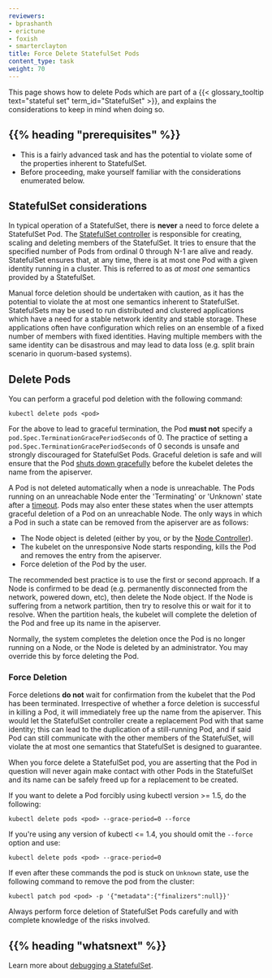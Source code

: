 ```yaml
---
reviewers:
- bprashanth
- erictune
- foxish
- smarterclayton
title: Force Delete StatefulSet Pods
content_type: task
weight: 70
---
```


<!-- overview -->
This page shows how to delete Pods which are part of a
{{< glossary_tooltip text="stateful set" term_id="StatefulSet" >}},
and explains the considerations to keep in mind when doing so.

## {{% heading "prerequisites" %}}

- This is a fairly advanced task and has the potential to violate some of the properties
  inherent to StatefulSet.
- Before proceeding, make yourself familiar with the considerations enumerated below.

<!-- steps -->

## StatefulSet considerations

In typical operation of a StatefulSet, there is **never** a need to force delete a StatefulSet Pod.
The [StatefulSet controller](/docs/concepts/workloads/controllers/statefulset/) is responsible for
creating, scaling and deleting members of the StatefulSet. It tries to ensure that the specified
number of Pods from ordinal 0 through N-1 are alive and ready. StatefulSet ensures that, at any time,
there is at most one Pod with a given identity running in a cluster. This is referred to as
*at most one* semantics provided by a StatefulSet.

Manual force deletion should be undertaken with caution, as it has the potential to violate the
at most one semantics inherent to StatefulSet. StatefulSets may be used to run distributed and
clustered applications which have a need for a stable network identity and stable storage.
These applications often have configuration which relies on an ensemble of a fixed number of
members with fixed identities. Having multiple members with the same identity can be disastrous
and may lead to data loss (e.g. split brain scenario in quorum-based systems).

## Delete Pods

You can perform a graceful pod deletion with the following command:

```shell
kubectl delete pods <pod>
```

For the above to lead to graceful termination, the Pod **must not** specify a
`pod.Spec.TerminationGracePeriodSeconds` of 0. The practice of setting a
`pod.Spec.TerminationGracePeriodSeconds` of 0 seconds is unsafe and strongly discouraged
for StatefulSet Pods. Graceful deletion is safe and will ensure that the Pod
[shuts down gracefully](/docs/concepts/workloads/pods/pod-lifecycle/#pod-termination)
before the kubelet deletes the name from the apiserver.

A Pod is not deleted automatically when a node is unreachable.
The Pods running on an unreachable Node enter the 'Terminating' or 'Unknown' state after a
[timeout](/docs/concepts/architecture/nodes/#condition).
Pods may also enter these states when the user attempts graceful deletion of a Pod
on an unreachable Node.
The only ways in which a Pod in such a state can be removed from the apiserver are as follows:

- The Node object is deleted (either by you, or by the
  [Node Controller](/docs/concepts/architecture/nodes/#node-controller)).
- The kubelet on the unresponsive Node starts responding, kills the Pod and removes the entry
   from the apiserver.
- Force deletion of the Pod by the user.

The recommended best practice is to use the first or second approach. If a Node is confirmed
to be dead (e.g. permanently disconnected from the network, powered down, etc), then delete
the Node object. If the Node is suffering from a network partition, then try to resolve this
or wait for it to resolve. When the partition heals, the kubelet will complete the deletion
of the Pod and free up its name in the apiserver.

Normally, the system completes the deletion once the Pod is no longer running on a Node, or
the Node is deleted by an administrator. You may override this by force deleting the Pod.

### Force Deletion

Force deletions **do not** wait for confirmation from the kubelet that the Pod has been terminated.
Irrespective of whether a force deletion is successful in killing a Pod, it will immediately
free up the name from the apiserver. This would let the StatefulSet controller create a replacement
Pod with that same identity; this can lead to the duplication of a still-running Pod,
and if said Pod can still communicate with the other members of the StatefulSet,
will violate the at most one semantics that StatefulSet is designed to guarantee.

When you force delete a StatefulSet pod, you are asserting that the Pod in question will never
again make contact with other Pods in the StatefulSet and its name can be safely freed up for a
replacement to be created.

If you want to delete a Pod forcibly using kubectl version >= 1.5, do the following:

```shell
kubectl delete pods <pod> --grace-period=0 --force
```

If you're using any version of kubectl <= 1.4, you should omit the `--force` option and use:

```shell
kubectl delete pods <pod> --grace-period=0
```

If even after these commands the pod is stuck on `Unknown` state, use the following command to
remove the pod from the cluster:

```shell
kubectl patch pod <pod> -p '{"metadata":{"finalizers":null}}'
```

Always perform force deletion of StatefulSet Pods carefully and with complete knowledge of the risks involved.

## {{% heading "whatsnext" %}}

Learn more about [debugging a StatefulSet](/docs/tasks/debug/debug-application/debug-statefulset/).
